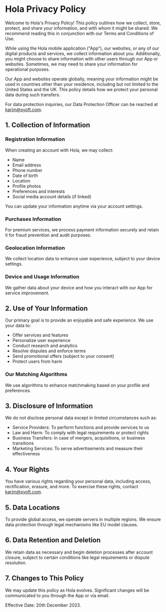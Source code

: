 # Hola Privacy Policy

Welcome to Hola's Privacy Policy! This policy outlines how we collect, store, protect, and share your information, and with whom it might be shared. We recommend reading this in conjunction with our Terms and Conditions of Use.

While using the Hola mobile application ("App"), our websites, or any of our digital products and services, we collect information about you. Additionally, you might choose to share information with other users through our App or websites. Sometimes, we may need to share your information for operational purposes.

Our App and websites operate globally, meaning your information might be used in countries other than your residence, including but not limited to the United States and the UK. This policy details how we protect your personal data during such transfers.

For data protection inquiries, our Data Protection Officer can be reached at karim@syoft.com.

## 1. Collection of Information
### Registration Information
When creating an account with Hola, we may collect:

- Name
- Email address
- Phone number
- Date of birth
- Location
- Profile photos
- Preferences and interests
- Social media account details (if linked)

You can update your information anytime via your account settings.

### Purchases Information
For premium services, we process payment information securely and retain it for fraud prevention and audit purposes.

### Geolocation Information
We collect location data to enhance user experience, subject to your device settings.

### Device and Usage Information
We gather data about your device and how you interact with our App for service improvement.

## 2. Use of Your Information
Our primary goal is to provide an enjoyable and safe experience. We use your data to:

- Offer services and features
- Personalize user experience
- Conduct research and analytics
- Resolve disputes and enforce terms
- Send promotional offers (subject to your consent)
- Protect users from harm

### Our Matching Algorithms
We use algorithms to enhance matchmaking based on your profile and preferences.

## 3. Disclosure of Information
We do not disclose personal data except in limited circumstances such as:

- Service Providers: To perform functions and provide services to us
- Law and Harm: To comply with legal requirements or protect rights
- Business Transfers: In case of mergers, acquisitions, or business transitions
- Marketing Services: To serve advertisements and measure their effectiveness

## 4. Your Rights
You have various rights regarding your personal data, including access, rectification, erasure, and more. To exercise these rights, contact karim@syoft.com.

## 5. Data Locations
To provide global access, we operate servers in multiple regions. We ensure data protection through legal mechanisms like EU model clauses.

## 6. Data Retention and Deletion
We retain data as necessary and begin deletion processes after account closure, subject to certain conditions like legal requirements or dispute resolution.

## 7. Changes to This Policy
We may update this policy as Hola evolves. Significant changes will be communicated to you through the App or via email.

Effective Date: 20th December 2023.
